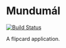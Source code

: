# Mundumál

[![Build Status](https://travis-ci.org/groovytron/mundumal.svg?branch=master)](https://travis-ci.org/groovytron/mundumal)

A flipcard application.
